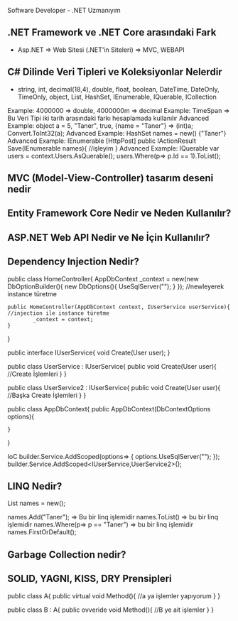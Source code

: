 Software Developer - .NET Uzmanıyım
## .NET Framework ve .NET Core arasındaki Fark
- Asp.NET => Web Sitesi (.NET'in Siteleri) => MVC, WEBAPI

## C# Dilinde Veri Tipleri ve Koleksiyonlar Nelerdir
- string, int, decimal(18,4), double, float, boolean, DateTime, DateOnly, TimeOnly, object, List, HashSet, IEnumerable, IQuerable, ICollection

Example: 4000000 => double, 4000000m => decimal
Example: TimeSpan => Bu Veri Tipi iki tarih arasındaki farkı hesaplamada kullanılır
Advanced Example: object a = 5, "Taner", true, {name = "Taner"} => (int)a; Convert.ToInt32(a);
Advanced Example: HashSet<string> names = new() {"Taner"}
Advanced Example: IEnumerable
[HttpPost]
public IActionResult Save(IEnumerable<string> names){
    //işleyim
}
Advanced Example: IQuerable
var users = context.Users.AsQuerable();
users.Where(p=> p.Id == 1).ToList();

## MVC (Model-View-Controller) tasarım deseni nedir

## Entity Framework Core Nedir ve Neden Kullanılır?

## ASP.NET Web API Nedir ve Ne İçin Kullanılır?

## Dependency Injection Nedir?
public class HomeController{
    AppDbContext _context = new(new DbOptionBuilder(){
        new DbOptions(){
            UseSqlServer("");
        }
    }); //newleyerek instance türetme

    public HomeController(AppDbContext context, IUserService userService){ //injection ile instance türetme
            _context = context;
    }
}

public interface IUserService{
    void Create(User user);
}

public class UserService : IUserService{
    public void Create(User user){
        //Create İşlemleri
    }
}

public class UserService2 : IUserService{
    public void Create(User user){
        //Başka Create İşlemleri
    }
}

public class AppDbContext{
    public AppDbContext(DbContextOptions options){

    }
}

IoC
builder.Service.AddScoped<AppDbContext>(options=> {
    options.UseSqlServer("");
});
builder.Service.AddScoped<IUserService,UserService2>();

## LINQ Nedir?
List<string> names = new();

names.Add("Taner"); => Bu bir linq işlemidir
names.ToList() => bu bir linq işlemidir
names.Where(p=> p == "Taner") => bu bir linq işlemidir
names.FirstOrDefault();

## Garbage Collection nedir?

## SOLID, YAGNI, KISS, DRY Prensipleri

public class A{
    public virtual void Method(){
        //a ya işlemler yapıyorum
    }
}


public class B : A{
  public ovveride void Method(){
    //B ye ait işlemler
  }
}